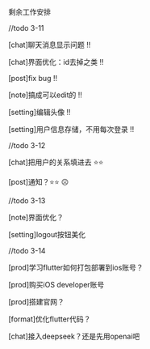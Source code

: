 剩余工作安排

//todo 3-11

[chat]聊天消息显示问题 ‼️

[chat]界面优化：id去掉之类 ‼️

[post]fix bug ‼️

[note]搞成可以edit的 ‼️

[setting]编辑头像 ‼️

[setting]用户信息存储，不用每次登录 ‼️



//todo 3-12

[chat]把用户的关系填进去 ⭐️⭐️

[post]通知？⭐️⭐️  ☹️



//todo 3-13

[note]界面优化？  

[setting]logout按钮美化 



//todo 3-14

[prod]学习flutter如何打包部署到ios账号？

[prod]购买iOS developer账号

[prod]搭建官网？

[format]优化flutter代码？



[chat]接入deepseek？还是先用openai吧





